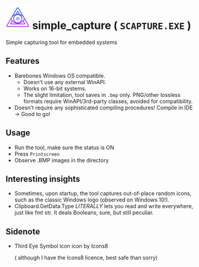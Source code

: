 #  ![oooOOOooo](icons8-third-eye-symbol-64.png) simple_capture ( `SCAPTURE.EXE` )  
Simple capturing tool for embedded systems

## Features
* Barebones Windows OS compatible.
	* Doesn't use any external WinAPI.
	* Works on 16-bit systems.
	* The slight limitation, tool saves in `.bmp` only. 
		PNG/other lossless formats require WinAPI/3rd-party classes, avoided for compatibility.
* Doesn't require any sophisticated compiling procedures! Compile in IDE -> Good to go!

## Usage

* Run the tool, make sure the status is ON
* Press `Printscreen`
* Observe .BMP images in the directory

## Interesting insights

* Sometimes, upon startup, the tool captures out-of-place random icons, such as the classic Windows logo (observed on Windows 10!).
* Clipboard.GetData.Type *LITERALLY* lets you read and write everywhere, just like fmt str. It deals Booleans, sure, but still peculiar.

## Sidenote
* Third Eye Symbol icon icon by Icons8

	( although I have the Icons8 licence, best safe than sorry)
